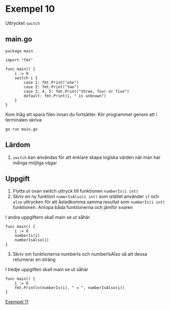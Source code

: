 # Exempel 10

Uttrycket `switch`

## main.go

    package main

	import "fmt"

	func main() {
	    i := 0
	    switch i {
            case 1: fmt.Print("one")
			case 2: fmt.Print("two")
			case 3, 4, 5: fmt.Print("three, four or five")
            default: fmt.Print(i, " is unknown")
	    }
	}

Kom ihåg att spara filen innan du fortsätter. Kör programmet genom att i terminalen skriva

	go run main.go

## Lärdom

1. `switch` kan användas för att enklare skapa logiska värden när man har många möjliga vägar

## Uppgift

1. Flytta ut ovan switch uttryck till funktionen `numberIs(i int)`
2. Skriv en ny funktion `numerIsAlso(i int)` som istället använder `if` och `else` uttrycken för att åstadkomma samma resultat som `numberIs(i int)` funktionen. Anropa båda funktionerna och jämför svaren

I andra uppgiftern skall main se ut såhär

	func main() {
		i := 0
	    numberIs(i)
		numberIsAlso(i)
	}

3. Skriv om funktionerna numberIs och numberIsAlso så att dessa returnerar en sträng

I tredje uppgiften skall main se ut såhär

	func main() {
		i := 0
	    fmt.Println(numberIs(i), " = ", numberIsAlso(i))
	}

[Exempel 11](../exempel9/README.md#exempel-11)
